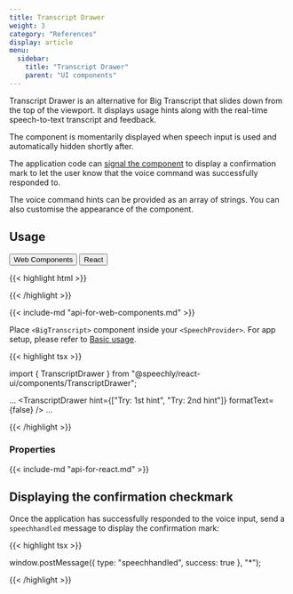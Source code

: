 ```yaml
---
title: Transcript Drawer
weight: 3
category: "References"
display: article
menu:
  sidebar:
    title: "Transcript Drawer"
    parent: "UI components"
---
```

<script>
  // updateTab function specific to this pages' tabs; called by updateTab() in app.js
  function updateTab() {
    let urlParams = new URLSearchParams(window.location.search);
    selectTab("platform", urlParams.get("platform"));
  }
</script>

Transcript Drawer is an alternative for Big Transcript that slides down from the top of the viewport. It displays usage hints along with the real-time speech-to-text transcript and feedback.

The component is momentarily displayed when speech input is used and automatically hidden shortly after.

The application code can [signal the component](#displaying-the-confirmation-checkmark) to display a confirmation mark to let the user know that the voice command was successfully responded to.

The voice command hints can be provided as an array of strings. You can also customise the appearance of the component.

## Usage

<div class="tab">
  <button class="tablinks platform WebClient active" onclick="openTab(event, 'platform=WebClient')">Web Components</button>
  <button class="tablinks platform React" onclick="openTab(event, 'platform=React')">React</button>
</div>

<div class="WebClient tabcontent platform code" style="display: block;">

  {{< highlight html >}}
  <script type="text/javascript" src="https://unpkg.com/@speechly/browser-ui/core/transcript-drawer.js"></script>

  <transcript-drawer
    hint='["Try: 1st hint", "Try: 2nd hint"]'
    formattext="false" >
  </transcript-drawer> 
  {{< /highlight >}}

  {{< include-md "api-for-web-components.md" >}}

</div>

<div class="React tabcontent platform code">

  Place `<BigTranscript>` component inside your `<SpeechProvider>`. For app setup, please refer to [Basic usage](/client-libraries/usage/?platform=React).

  {{< highlight tsx >}}

  import { TranscriptDrawer } from "@speechly/react-ui/components/TranscriptDrawer";

  ...
  <SpeechProvider appId="YOUR_APP_ID_FROM_SPEECHLY_DASHBOARD">
    <TranscriptDrawer
      hint={["Try: 1st hint", "Try: 2nd hint"]}
      formatText={false}
    />
  </SpeechProvider>
  ...

  {{< /highlight >}}

  ### Properties

  {{< include-md "api-for-react.md" >}}

</div>

## Displaying the confirmation checkmark

Once the application has successfully responded to the voice input, send a `speechhandled` message to display the confirmation mark:

{{< highlight tsx >}}

window.postMessage({ type: "speechhandled", success: true }, "*");

{{< /highlight >}}
